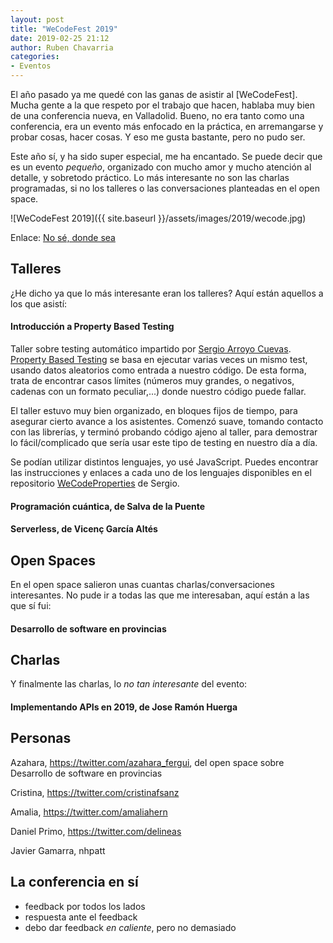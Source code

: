 ```yaml
---
layout: post
title: "WeCodeFest 2019"
date: 2019-02-25 21:12
author: Ruben Chavarria
categories: 
- Eventos
---
```


El año pasado ya me quedé con las ganas de asistir al [WeCodeFest]. Mucha gente
a la que respeto por el trabajo que hacen, hablaba muy bien de una conferencia
nueva, en Valladolid. Bueno, no era tanto como una conferencia, era un evento 
más enfocado en la práctica, en arremangarse y probar cosas, hacer cosas. Y eso 
me gusta bastante, pero no pudo ser.

Este año sí, y ha sido super especial, me ha encantado. Se puede decir que es
un evento *pequeño*, organizado con mucho amor y mucho atención al detalle, y
sobretodo práctico. Lo más interesante no son las charlas programadas, si no
los talleres o las conversaciones planteadas en el open space.

![WeCodeFest 2019]({{ site.baseurl }}/assets/images/2019/wecode.jpg)

Enlace: [No sé, donde sea](http://google.es)

<!-- more -->

## Talleres

¿He dicho ya que lo más interesante eran los talleres? Aquí están aquellos
a los que asistí:

#### Introducción a Property Based Testing

Taller sobre testing automático impartido por [Sergio Arroyo Cuevas].
[Property Based Testing] se basa en ejecutar varias veces un mismo test,
usando datos aleatorios como entrada a nuestro código. De esta forma, trata
de encontrar casos límites (números muy grandes, o negativos, cadenas con un
formato peculiar,...) donde nuestro código puede fallar.

El taller estuvo muy bien organizado, en bloques fijos de tiempo, para
asegurar cierto avance a los asistentes. Comenzó suave, tomando contacto con
las librerías, y terminó probando código ajeno al taller, para demostrar lo
fácil/complicado que sería usar este tipo de testing en nuestro día a día.

Se podían utilizar distintos lenguajes, yo usé JavaScript. Puedes encontrar
las instrucciones y enlaces a cada uno de los lenguajes disponibles en el
repositorio [WeCodeProperties] de Sergio.

#### Programación cuántica, de Salva de la Puente

#### Serverless, de Vicenç García Altés

## Open Spaces

En el open space salieron unas cuantas charlas/conversaciones interesantes. No
pude ir a todas las que me interesaban, aquí están a las que sí fui:

#### Desarrollo de software en provincias

## Charlas

Y finalmente las charlas, lo *no tan interesante* del evento:

#### Implementando APIs en 2019, de Jose Ramón Huerga

## Personas

Azahara, https://twitter.com/azahara_fergui, del open space sobre
Desarrollo de software en provincias

Cristina, https://twitter.com/cristinafsanz

Amalia, https://twitter.com/amaliahern

Daniel Primo, https://twitter.com/delineas

Javier Gamarra, nhpatt

## La conferencia en sí

- feedback por todos los lados
- respuesta ante el feedback
- debo dar feedback *en caliente*, pero no demasiado

[Sergio Arroyo Cuevas]: https://twitter.com/@delr3ves
[Property Based Testing]: http://blog.jessitron.com/2013/04/property-based-testing-what-is-it.html
[WeCodeProperties]: https://github.com/delr3ves/WeCodeProperties
